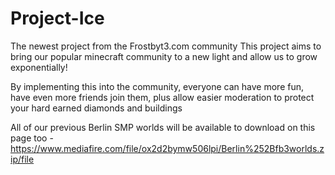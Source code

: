 # Project-Ice
The newest project from the Frostbyt3.com community
This project aims to bring our popular minecraft community to a new light and allow us to grow exponentially!

By implementing this into the community, everyone can have more fun, have even more friends join them, plus allow easier moderation to protect your hard earned diamonds and buildings

All of our previous Berlin SMP worlds will be available to download on this page too - https://www.mediafire.com/file/ox2d2bymw506lpi/Berlin%252Bfb3worlds.zip/file
